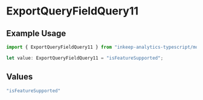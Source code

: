 # ExportQueryFieldQuery11

## Example Usage

```typescript
import { ExportQueryFieldQuery11 } from "inkeep-analytics-typescript/models/operations";

let value: ExportQueryFieldQuery11 = "isFeatureSupported";
```

## Values

```typescript
"isFeatureSupported"
```